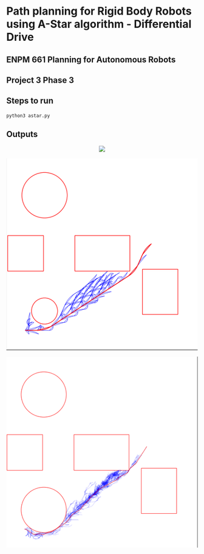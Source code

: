 # Path planning for Rigid Body Robots using A-Star algorithm - Differential Drive

## ENPM 661 Planning for Autonomous Robots
## Project 3 Phase 3

## Steps to run
	python3 astar.py

## Outputs

<p align="center">
<img src="data/a-star-path.gif"/>
</p>

<p align="center">
<img src="data/path_a_star.png"/>
</p>

<p align="center">
<img src="data/a-star_2.png"/>
</p>

